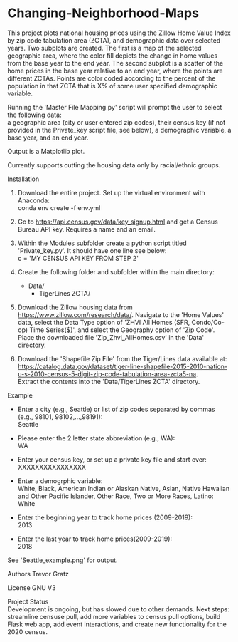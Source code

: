 # Changing-Neighborhood-Maps
 
 This project plots national housing prices using the Zillow Home Value Index by zip code tabulation area (ZCTA), and demographic data over selected years.
 Two subplots are created. The first is a map of the selected geographic area, where the color fill depicts the change in home values from the base year
 to the end year. The second subplot is a scatter of the home prices in the base year relative to an end year, where the points are different ZCTAs. Points 
 are color coded according to the percent of the population in that ZCTA that is X% of some user specified demographic variable. 
 
 Running the 'Master File Mapping.py' script will prompt the user to select the following data:  
 a geographic area (city or user entered zip codes), their census key (if not provided in the Private_key script file, see below),
 a demographic variable, a base year, and an end year.

 Output is a Matplotlib plot. 

 Currently supports cutting the housing data only by racial/ethnic groups.

Installation

 1) Download the entire project. Set up the virtual environment with Anaconda:  
    conda env create -f env.yml

 2) Go to https://api.census.gov/data/key_signup.html and get a Census Bureau API key.
    Requires a name and an email.

 3) Within the Modules subfolder create a python script titled 'Private_key.py'. It should have one line see below:  
    c = 'MY CENSUS API KEY FROM STEP 2'

 4) Create the following folder and subfolder within the main directory:  
 
    - Data/  
        - TigerLines ZCTA/

 5) Download the Zillow housing data from https://www.zillow.com/research/data/.
    Navigate to the 'Home Values' data, select the Data Type option of 'ZHVI All Homes (SFR, Condo/Co-op) Time Series($)',
    and select the Geography option of 'Zip Code'. Place the downloaded file 'Zip_Zhvi_AllHomes.csv' in the 'Data' directory.

 6) Download the 'Shapefile Zip File' from the Tiger/Lines data available at:   
    https://catalog.data.gov/dataset/tiger-line-shapefile-2015-2010-nation-u-s-2010-census-5-digit-zip-code-tabulation-area-zcta5-na.  
    Extract the contents into the 'Data/TigerLines ZCTA' directory.


Example 
 - Enter a city (e.g., Seattle) or list of zip codes separated by commas (e.g., 98101, 98102,...,98191):  
    Seattle

 - Please enter the 2 letter state abbreviation (e.g., WA):  
    WA

 - Enter your census key, or set up a private key file and start over:  
    XXXXXXXXXXXXXXXX

 - Enter a demogrphic variable:  
    White, Black, American Indian or Alaskan Native, Asian, Native Hawaiian and Other Pacific Islander, Other Race, Two or More Races, Latino:  
    White

 - Enter the beginning year to track home prices (2009-2019):  
    2013

 - Enter the last year to track home prices(2009-2019):   
    2018

See 'Seattle_example.png' for output.

Authors
 Trevor Gratz

License
 GNU V3

Project Status  
 Development is ongoing, but has slowed due to other demands. Next steps: streamline censuse pull, add more
 variables to census pull options, build Flask web app, add event interactions, and create new functionality for the 2020 census.
